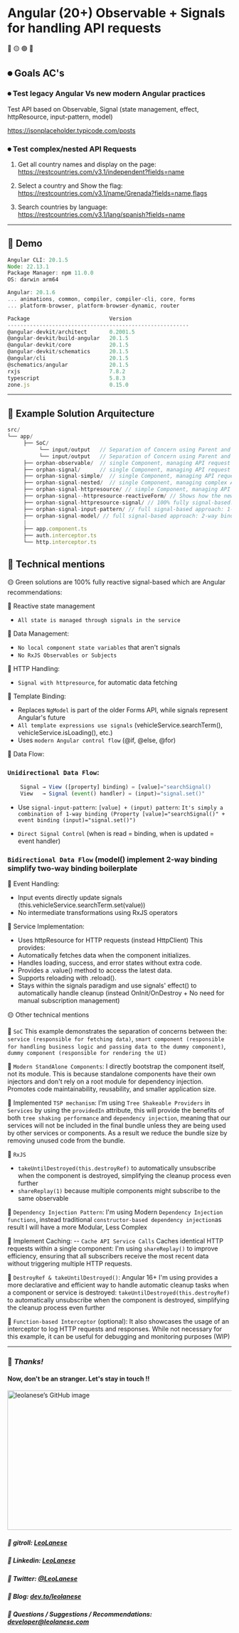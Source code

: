 # Angular (20+) Observable + Signals for handling API requests 

🔴
🟡
🟢
🏁

## ⏺ Goals AC's

### ⏺ Test legacy Angular Vs new modern Angular practices

Test API based on Observable, Signal (state management, effect, httpResource, input-pattern, model)


https://jsonplaceholder.typicode.com/posts <br />

### ⏺ Test complex/nested API Requests

1. Get all country names and display on the page:
   https://restcountries.com/v3.1/independent?fields=name

2. Select a country and Show the flag:
   https://restcountries.com/v3.1/name/Grenada?fields=name,flags

3. Search countries by language:
   https://restcountries.com/v3.1/lang/spanish?fields=name

---

## 🔸 Demo

```js
Angular CLI: 20.1.5
Node: 22.13.1
Package Manager: npm 11.0.0
OS: darwin arm64

Angular: 20.1.6
... animations, common, compiler, compiler-cli, core, forms
... platform-browser, platform-browser-dynamic, router

Package                         Version
---------------------------------------------------------
@angular-devkit/architect       0.2001.5
@angular-devkit/build-angular   20.1.5
@angular-devkit/core            20.1.5
@angular-devkit/schematics      20.1.5
@angular/cli                    20.1.5
@schematics/angular             20.1.5
rxjs                            7.8.2
typescript                      5.8.3
zone.js                         0.15.0
```

---

## 🔸 Example Solution Arquitecture

```js
src/
└── app/
     ├── SoC/
          └── input/output   // Separation of Concern using Parent and Child, @Input()/@Output()
          └── input/output   // Separation of Concern using Parent and Child, input signal/@Output()
     ├── orphan-observable/  // single Component, managing API request using Observables
     ├── orphan-signal/      // single Component, managing API request using Signals
     ├── orphan-signal-simple/  // single Component, managing API request using Signal
     ├── orphan-signal-nested/  // single Component, managing complex API request using Signal
     ├── orphan-signal-httpresource/ // simple Component, managing API request using Signals with httpResouce asynchronous data fetching
     ├── orphan-signal--httpresource-reactiveForm/ // Shows how the new signals approach replaces the traditional RxJS pattern
     ├── orphan-signal-httpresource-signal/ // 100% fully signal-based. Using direct signal binding with [value] and (input). Simple event handler to update the signal
     ├── orphan-signal-input-pattern/ // full signal-based approach: 1-way binding
     ├── orphan-signal-model/ // full signal-based approach: 2-way binding
     |
     ├── app.component.ts
     ├── auth.interceptor.ts
     └── http.interceptor.ts
```

## 🔸 Technical mentions

🟡 Green solutions are 100% fully reactive signal-based which are Angular recommendations:

🔵 Reactive state management

- `All state is managed through signals in the service`

🔵 Data Management:

- `No local component state variables` that aren't signals
- `No RxJS Observables or Subjects`

🔵 HTTP Handling:

- `Signal with httpresource`, for automatic data fetching

🔵 Template Binding:

- Replaces `NgModel` is part of the older Forms API, while signals represent Angular's future
- `All template expressions use signals` (vehicleService.searchTerm(), vehicleService.isLoading(), etc.)
- Uses `modern Angular control flow` (@if, @else, @for)

🔵 Data Flow:

### `Unidirectional Data Flow`:

```js
    Signal → View ([property] binding) = [value]="searchSignal()
    View   → Signal (event() handler) = (input)="signal.set()"
```

- Use `signal-input-pattern`: `[value] + (input) pattern`:
  `It's simply a combination of 1-way binding (Property [value]="searchSignal()" + event binding (input)="signal.set()")`

- `Direct Signal Control` (when is read = binding, when is updated = event handler)

### `Bidirectional Data Flow` (model() implement 2-way binding simplify two-way binding boilerplate

🔵 Event Handling:

- Input events directly update signals (this.vehicleService.searchTerm.set(value))
- No intermediate transformations using RxJS operators

🔵 Service Implementation:

- Uses httpResource for HTTP requests (instead HttpClient)
  This provides:
- Automatically fetches data when the component initializes.
- Handles loading, success, and error states without extra code.
- Provides a .value() method to access the latest data.
- Supports reloading with .reload().
- Stays within the signals paradigm and use signals' effect() to automatically handle cleanup (instead OnInit/OnDestroy + No need for manual subscription management)

🟡 Other technical mentions

🔵 `SoC`
This example demonstrates the separation of concerns between the:
`service (responsible for fetching data)`,
`smart component (responsible for handling business logic and passing data to the dummy component)`, `dummy component (responsible for rendering the UI)`

🔵 `Modern StandAlone Components`:
I directly bootstrap the component itself, not its module. This is because standalone components have their own injectors and don't rely on a root module for dependency injection. Promotes code maintainability, reusability, and smaller application size.

🔵 Implemented `TSP mechanism`:
I'm using `Tree Shakeable Providers` in `Services` by using the `providedIn` attribute, this will provide the benefits of both `tree shaking performance` and `dependency injection`,
meaning that our services will not be included in the final bundle unless they are being used by other services or components. As a result we reduce the bundle size by removing unused code from the bundle.

🔵 `RxJS`

- `takeUntilDestroyed(this.destroyRef)` to automatically unsubscribe when the component is destroyed, simplifying the cleanup process even further
- `shareReplay(1)` because multiple components might subscribe to the same observable

🔵 `Dependency Injection Pattern`:
I'm using Modern `Dependency Injection functions`, instead traditional `constructor-based dependency injection`as result I will have a more Modular, Less Complex

🔵 Implement Caching:
-- `Cache API Service Calls`
Caches identical HTTP requests within a single component:
I'm using `shareReplay()` to improve efficiency, ensuring that all subscribers receive the most recent data without triggering multiple HTTP requests.

🔵 `DestroyRef & takeUntilDestroyed()`: Angular 16+
I'm using provides a more declarative and efficient way to handle automatic cleanup tasks when a component or service is destroyed: `takeUntilDestroyed(this.destroyRef)` to automatically unsubscribe when the component is destroyed, simplifying the cleanup process even further

🔵 `Function-based Interceptor` (optional):
It also showcases the usage of an interceptor to log HTTP requests and responses. While not necessary for this example, it can be useful for debugging and monitoring purposes (WIP)

---

### :100: <i>Thanks!</i>

#### Now, don't be an stranger. Let's stay in touch ‼

<a href="https://github.com/leolanese" target="_blank" rel="noopener noreferrer">
  <img src="https://scastiel.dev/api/image/leolanese?dark&removeLink" alt="leolanese’s GitHub image" width="600" height="314" />
</a>

##### :radio_button: gitroll: <a href="https://gitroll.io/profile/uCOZ9SM8b7ne9h17NuPuKVky9uFh2" target="_blank">LeoLanese</a>

##### :radio_button: Linkedin: <a href="https://www.linkedin.com/in/leolanese/" target="_blank">LeoLanese</a>

##### :radio_button: Twitter: <a href="https://twitter.com/LeoLanese" target="_blank">@LeoLanese</a>

##### :radio_button: Blog: <a href="https://www.dev.to/leolanese" target="_blank">dev.to/leolanese</a>

##### :radio_button: Questions / Suggestions / Recommendations: <a href="mailto:developer@leolanese.com">developer@leolanese.com</a>
